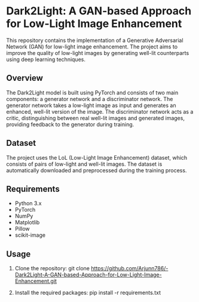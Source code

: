 # Dark2Light: A GAN-based Approach for Low-Light Image Enhancement

This repository contains the implementation of a Generative Adversarial Network (GAN) for low-light image enhancement. The project aims to improve the quality of low-light images by generating well-lit counterparts using deep learning techniques.

## Overview

The Dark2Light model is built using PyTorch and consists of two main components: a generator network and a discriminator network. The generator network takes a low-light image as input and generates an enhanced, well-lit version of the image. The discriminator network acts as a critic, distinguishing between real well-lit images and generated images, providing feedback to the generator during training.

## Dataset

The project uses the LoL (Low-Light Image Enhancement) dataset, which consists of pairs of low-light and well-lit images. The dataset is automatically downloaded and preprocessed during the training process.

## Requirements

- Python 3.x
- PyTorch
- NumPy
- Matplotlib
- Pillow
- scikit-image

## Usage

1. Clone the repository: git clone https://github.com/Arjunn786/-Dark2Light-A-GAN-based-Approach-for-Low-Light-Image-Enhancement.git


2. Install the required packages: pip install -r requirements.txt

